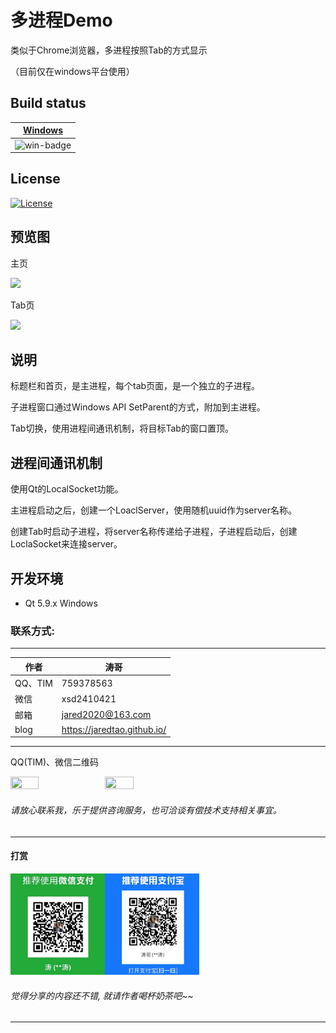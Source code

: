 ﻿# 多进程Demo
 
类似于Chrome浏览器，多进程按照Tab的方式显示

（目前仅在windows平台使用）
## Build status
| [Windows][win-link] |
| :-----------------: |
| ![win-badge]        |

[win-badge]: https://ci.appveyor.com/api/projects/status/9i0y893u0d9ayud9?svg=true "AppVeyor build status"
[win-link]: https://ci.appveyor.com/project/jaredtao/mulitprocesstab "AppVeyor build status"

## License
[![License](https://img.shields.io/badge/license-MIT-blue.svg)](https://github.com/jaredtao/MulitProcessTab/blob/master/LICENSE)

## 预览图


主页

![](DemoImages/main.png)

Tab页

![](DemoImages/sub.png)

## 说明

标题栏和首页，是主进程，每个tab页面，是一个独立的子进程。

子进程窗口通过Windows API  SetParent的方式，附加到主进程。

Tab切换，使用进程间通讯机制，将目标Tab的窗口置顶。

## 进程间通讯机制

使用Qt的LocalSocket功能。

主进程启动之后，创建一个LoaclServer，使用随机uuid作为server名称。

创建Tab时启动子进程，将server名称传递给子进程，子进程启动后，创建LoclaSocket来连接server。

## 开发环境

* Qt 5.9.x Windows
### 联系方式:

***

| 作者 | 涛哥                           |
| ---- | -------------------------------- |
| QQ、TIM   | 759378563                      |
| 微信 | xsd2410421                       |
| 邮箱 | jared2020@163.com                |
| blog | https://jaredtao.github.io/ |

***

QQ(TIM)、微信二维码

<img src="https://github.com/jaredtao/jaredtao.github.io/blob/master/img/qq_connect.jpg?raw=true" width="30%" height="30%" /><img src="https://github.com/jaredtao/jaredtao.github.io/blob/master/img/weixin_connect.jpg?raw=true" width="30%" height="30%" />


###### 请放心联系我，乐于提供咨询服务，也可洽谈有偿技术支持相关事宜。

***
#### **打赏**
<img src="https://github.com/jaredtao/jaredtao.github.io/blob/master/img/weixin.jpg?raw=true" width="30%" height="30%" /><img src="https://github.com/jaredtao/jaredtao.github.io/blob/master/img/zhifubao.jpg?raw=true" width="30%" height="30%" />

###### 觉得分享的内容还不错, 就请作者喝杯奶茶吧~~
***

